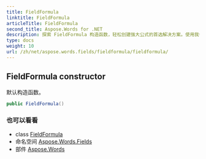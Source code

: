 ```yaml
---
title: FieldFormula
linktitle: FieldFormula
articleTitle: FieldFormula
second_title: Aspose.Words for .NET
description: 探索 FieldFormula 构造函数，轻松创建强大公式的首选解决方案。使用我们的默认构造函数解锁强大功能！
type: docs
weight: 10
url: /zh/net/aspose.words.fields/fieldformula/fieldformula/
---
```

## FieldFormula constructor

默认构造函数。

```csharp
public FieldFormula()
```

### 也可以看看

* class [FieldFormula](../)
* 命名空间 [Aspose.Words.Fields](../../../aspose.words.fields/)
* 部件 [Aspose.Words](../../../)
